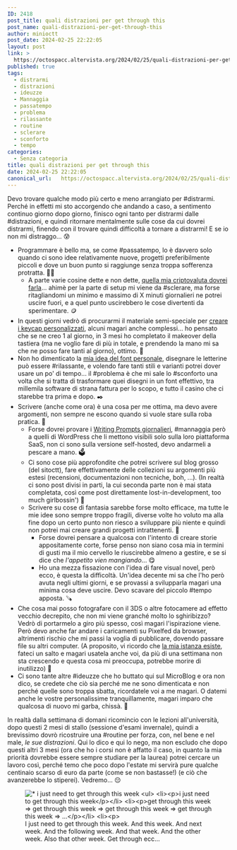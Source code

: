 ```yaml
---
ID: 2418
post_title: quali distrazioni per get through this
post_name: quali-distrazioni-per-get-through-this
author: minioctt
post_date: 2024-02-25 22:22:05
layout: post
link: >
  https://octospacc.altervista.org/2024/02/25/quali-distrazioni-per-get-through-this/
published: true
tags:
  - distrarmi
  - distrazioni
  - ideuzze
  - Mannaggia
  - passatempo
  - problema
  - rilassante
  - routine
  - sclerare
  - sconforto
  - tempo
categories:
  - Senza categoria
title: quali distrazioni per get through this
date: 2024-02-25 22:22:05
canonical_url:   https://octospacc.altervista.org/2024/02/25/quali-distrazioni-per-get-through-this/
---
```

<!-- wp:paragraph -->
<p>Devo trovare qualche modo più certo e meno arrangiato per #distrarmi. Perché in effetti mi sto accorgendo che andando a caso, a sentimento continuo giorno dopo giorno, finisco ogni tanto per distrarmi dalle #distrazioni, e quindi ritornare mentalmente sulle cose da cui dovrei distrarmi, finendo con il trovare quindi difficoltà a tornare a distrarmi! E se io non mi distraggo... 😰️</p>
<!-- /wp:paragraph -->

<!-- wp:list -->
<ul><!-- wp:list-item -->
<li>Programmare è bello ma, se come #passatempo, lo è davvero solo quando ci sono idee relativamente nuove, progetti preferibilmente piccoli e dove un buon punto si raggiunge senza troppa sofferenza protratta. 👩‍💻<!-- wp:list -->
<ul><!-- wp:list-item -->
<li>A parte varie cosine dette e non dette, <a href="2024/02/02/niente-eth-e-niente-docc/">quella mia criptovaluta dovrei farla</a>... ahimè per la parte di setup mi viene da #sclerare, ma forse ritagliandomi un minimo e massimo di X minuti giornalieri ne potrei uscire fuori, e a quel punto uscirebbero le cose divertenti da sperimentare. 🪙</li>
<!-- /wp:list-item --></ul>
<!-- /wp:list --></li>
<!-- /wp:list-item -->

<!-- wp:list-item -->
<li>In questi giorni vedrò di procurarmi il materiale semi-speciale per <a href="2024/02/24/come-personalizar-tastiera/">creare i keycap personalizzati</a>, alcuni magari anche complessi... ho pensato che se ne creo 1 al giorno, in 3 mesi ho completato il makeover della tastiera (ma ne voglio fare di più in totale, e prendendo la mano mi sa che ne posso fare tanti al giorno), ottimo. 🎹</li>
<!-- /wp:list-item -->

<!-- wp:list-item -->
<li>Non ho dimenticato la <a href="2024/02/02/devo-fare-il-fontocto/">mia idea del font personale</a>, disegnare le letterine può essere #rilassante, e volendo fare tanti stili e varianti potrei dover usare un po' di tempo... il #problema è che mi sale lo #sconforto una volta che si tratta di trasformare quei disegni in un font effettivo, tra millemila software di strana fattura per lo scopo, e tutto il casino che ci starebbe tra prima e dopo. ✒️</li>
<!-- /wp:list-item -->

<!-- wp:list-item -->
<li>Scrivere (anche come ora) è una cosa per me ottima, ma devo avere argomenti, non sempre ne escono quando si vuole stare sulla roba pratica. 📝<!-- wp:list -->
<ul><!-- wp:list-item -->
<li>Forse dovrei provare i <a href="https://wordpress.com/support/writing-prompts/">Writing Prompts giornalieri</a>, #mannaggia però a quelli di WordPress che li mettono visibili solo sulla loro piattaforma SaaS, non ci sono sulla versione self-hosted, devo andarmeli a pescare a mano. 🗳️</li>
<!-- /wp:list-item -->

<!-- wp:list-item -->
<li>Ci sono cose più approfondite che potrei scrivere sul blog grosso (del sitoctt), fare effettivamente delle collezioni su argomenti più estesi (recensioni, documentazioni non tecniche, boh, ...). (In realtà ci sono post divisi in parti, la cui seconda parte non è mai stata completata, così come post direttamente lost-in-development, too much girlbossin') 📑</li>
<!-- /wp:list-item -->

<!-- wp:list-item -->
<li>Scrivere su cose di fantasia sarebbe forse molto efficace, ma tutte le mie idee sono sempre troppo fragili, diverse volte ho voluto ma alla fine dopo un certo punto non riesco a sviluppare più niente e quindi non potrei mai creare grandi progetti intrattenenti. 📇<!-- wp:list -->
<ul><!-- wp:list-item -->
<li>Forse dovrei pensare a qualcosa con l'intento di creare storie appositamente corte, forse penso non siano cosa mia in termini di gusti ma il mio cervello le riuscirebbe almeno a gestire, e se si dice che <em>l'appetito vien mangiando</em>... 😋️</li>
<!-- /wp:list-item -->

<!-- wp:list-item -->
<li>Ho una mezza fissazione con l'idea di fare visual novel, però ecco, è questa la difficoltà. Un'idea decente mi sa che l'ho però avuta negli ultimi giorni, e se provassi a svilupparla magari una minima cosa deve uscire. Devo scavare del piccolo #tempo apposta. 🪚</li>
<!-- /wp:list-item --></ul>
<!-- /wp:list --></li>
<!-- /wp:list-item --></ul>
<!-- /wp:list --></li>
<!-- /wp:list-item -->

<!-- wp:list-item -->
<li>Che cosa mai posso fotografare con il 3DS o altre fotocamere ad effetto vecchio decrepito, che non mi viene granché molto lo sghiribizzo? Vedrò di portarmelo a giro più spesso, così magari l'ispirazione viene. Però devo anche far andare i caricamenti su Pixelfed da browser, altrimenti rischio che mi passi la voglia di pubblicare, dovendo passare file su altri computer. (A proposito, vi ricordo che <a href="https://liminalgici.spacc.eu.org">la mia istanza esiste</a>, fateci un salto e magari usatela anche voi, da più di una settimana non sta crescendo e questa cosa mi preoccupa, potrebbe morire di inutilizzo) 📸️</li>
<!-- /wp:list-item -->

<!-- wp:list-item -->
<li>Ci sono tante altre #ideuzze che ho buttato qui sul MicroBlog e ora non dico, se credete che ciò sia perché me ne sono dimenticata e non perché quelle sono troppa sbatta, ricordatele voi a me magari. O datemi anche le vostre personalissime tranquillamente, magari imparo che qualcosa di nuovo mi garba, chissà. 🗿</li>
<!-- /wp:list-item --></ul>
<!-- /wp:list -->

<!-- wp:paragraph -->
<p>In realtà dalla settimana di domani ricomincio con le lezioni all'università, dopo questi 2 mesi di stallo (sessione d'esami invernale), quindi a brevissimo dovrò ricostruire una #routine per forza, con, nel bene e nel male, <em>le sue distrazioni</em>. Qui lo dico e qui lo nego, ma non escludo che dopo questi altri 3 mesi (ora che ho i corsi non è affatto il caso, in quanto la mia priorità dovrebbe essere sempre studiare per la laurea) potrei cercare un lavoro così, perché temo che poco dopo l'estate mi servirà pure qualche centinaio scarso di euro da parte (come se non bastasse!) (e ciò che avanzerebbe lo stiperei). Vedremo... 😔</p>
<!-- /wp:paragraph -->

<!-- wp:paragraph -->
<p></p>
<!-- /wp:paragraph -->

<!-- wp:image {"id":2419,"sizeSlug":"large","linkDestination":"none"} -->
<figure class="wp-block-image size-large"><img src="{{site.cdnurl}}/assets/uploads/2024/02/image-14-960x540.png" alt="* i just need to get through this week

* i just need to get through this week

* get through this week =&gt; get through this week =&gt; get through this week =&gt; get through this week =&gt; ...


* &quot;are u okay bro?&quot; &quot;yes I just need to get through this week&quot;" class="wp-image-2419"/><figcaption class="wp-element-caption">I just need to get through this week. And this week. And next week. And the following week. And that week. And the other week. Also that other week. Get through ecc...</figcaption></figure>
<!-- /wp:image -->